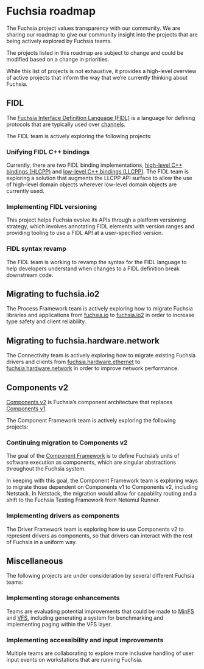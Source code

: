 # Fuchsia roadmap

The Fuchsia project values transparency with our community. We are sharing
our roadmap to give our community insight into the projects that are being
actively explored by Fuchsia teams.

The projects listed in this roadmap are subject to change and could
be modified based on a change in priorities.

While this list of projects is not exhaustive, it provides a high-level overview
of active projects that inform the way that we’re currently thinking about
Fuchsia.

## FIDL

The [Fuchsia Interface Definition Language (FIDL)](/docs/glossary.md#fidl)
is a language for defining protocols that are typically used over [channels](/docs/glossary.md#channel).

The FIDL team is actively exploring the following projects:

### Unifying FIDL C++ bindings

Currently, there are two FIDL binding implementations, [high-level C++ bindings (HLCPP)](/docs/reference/fidl/bindings/hlcpp-bindings.md)
and [low-level C++ bindings (LLCPP)](/docs/reference/fidl/bindings/llcpp-bindings.md).
The FIDL team is exploring a solution that augments the LLCPP API surface to
allow the use of high-level domain objects wherever low-level domain objects
are currently used.

### Implementing FIDL versioning

This project helps Fuchsia evolve its APIs through a platform
versioning strategy, which involves annotating FIDL elements with version ranges
and providing tooling to use a FIDL API at a user-specified version.

### FIDL syntax revamp

The FIDL team is working to revamp the syntax for the FIDL language to help
developers understand when changes to a FIDL definition break downstream code.

## Migrating to fuchsia.io2

The Process Framework team is actively exploring how to migrate Fuchsia
libraries and applications from [fuchsia.io](https://fuchsia.googlesource.com/fuchsia/+/master/sdk/fidl/fuchsia.io/)
to [fuchsia.io2](https://fuchsia.googlesource.com/fuchsia/+/master/sdk/fidl/fuchsia.io2/)
in order to increase type safety and client reliability.

## Migrating to fuchsia.hardware.network

The Connectivity team is actively exploring how to migrate existing Fuchsia
drivers and clients from [fuchsia.hardware.ethernet](https://fuchsia.googlesource.com/fuchsia/+/master/sdk/fidl/fuchsia.hardware.ethernet/)
to [fuchsia.hardware.network](https://fuchsia.googlesource.com/fuchsia/+/master/sdk/fidl/fuchsia.hardware.network/)
in order to improve network performance.

## Components v2

[Components v2](/docs/glossary.md#components-v2) is
Fuchsia’s component architecture that replaces [Components v1](/docs/glossary.md#components-v1).

The Component Framework team is actively exploring the following projects:

### Continuing migration to Components v2

The goal of the [Component Framework](/docs/glossary.md#component-framework)
is to define Fuchsia’s units of software execution as components, which are
singular abstractions throughout the Fuchsia system.

In keeping with this goal, the Component Framework team is exploring ways to
migrate those dependent on Components v1 to Components v2, including Netstack.
In Netstack, the migration would allow for capability routing and a shift to the
Fuchsia Testing Framework from Netemul Runner.

### Implementing drivers as components

The Driver Framework team is exploring how to use Components v2 to represent
drivers as components, so that drivers can interact with the rest of Fuchsia
in a uniform way.

## Miscellaneous

The following projects are under consideration by several different Fuchsia
teams:

### Implementing storage enhancements

Teams are evaluating potential improvements that could be
made to [MinFS](/docs/concepts/filesystems/minfs.md)
and [VFS](/docs/concepts/system/life_of_an_open.md#vfs_layer),
including generating a system for benchmarking and implementing paging within
the VFS layer.

### Implementing accessibility and input improvements

Multiple teams are collaborating to explore more inclusive handling of user
input events on workstations that are running Fuchsia.

